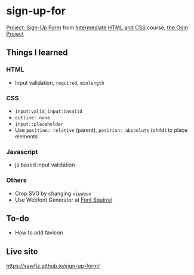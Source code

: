 # sign-up-for
[Project: Sign-Up Form](https://www.theodinproject.com/lessons/node-path-intermediate-html-and-css-sign-up-form) from [Intermediate HTML and CSS](https://www.theodinproject.com/paths/full-stack-javascript/courses/intermediate-html-and-css) course, [the Odin Project](https://www.theodinproject.com/)

## Things I learned

### HTML
- Input validation, `required`, `minlength`

### CSS
- `input:valid`, `input:invalid`
- `outline: none`
- `input::placeholder`
- Use `position: relative` (parent), `position: abosolute` (child) to place elements

### Javascript
- js based input validation

### Others
- Crop SVG by changing `viewbox`
- Use Webfont Generator at [Font Squirrel](https://www.fontsquirrel.com/tools/webfont-generator)

## To-do
- How to add favicon

## Live site
https://sawfiz.github.io/sign-up-form/